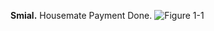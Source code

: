 **Smial.** 
Housemate Payment Done.
![Figure 1-1](http://media.giphy.com/media/Jb66IYoVVIFSU/giphy.gif "Welcome")
